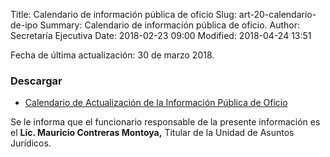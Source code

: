 Title: Calendario de información pública de oficio
Slug: art-20-calendario-de-ipo
Summary: Calendario de información pública de oficio.
Author: Secretaría Ejecutiva
Date: 2018-02-23 09:00
Modified: 2018-04-24 13:51


Fecha de última actualización: 30 de marzo 2018.

### Descargar

* [Calendario de Actualización de la Información Pública de Oficio](calendario-ipo-sea-coahuila-2018.pdf)

Se le informa que el funcionario responsable de la presente información
es el **Lic. Mauricio Contreras Montoya,** Titular de la Unidad de
Asuntos Jurídicos.
